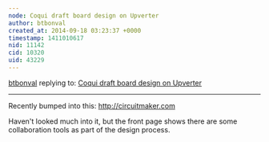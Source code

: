 ```yaml
---
node: Coqui draft board design on Upverter
author: btbonval
created_at: 2014-09-18 03:23:37 +0000
timestamp: 1411010617
nid: 11142
cid: 10320
uid: 43229
---
```




[btbonval](../profile/btbonval) replying to: [Coqui draft board design on Upverter](../notes/warren/09-14-2014/coqui-draft-board-design-on-upverter)

----
Recently bumped into this:
http://circuitmaker.com

Haven't looked much into it, but the front page shows there are some collaboration tools as part of the design process.